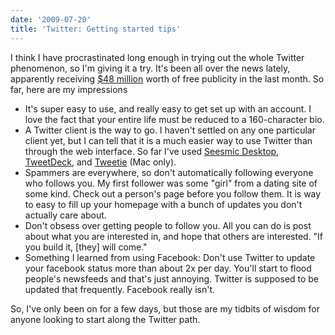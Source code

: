 ```yaml
---
date: '2009-07-20'
title: 'Twitter: Getting started tips'
---
```


I think I have procrastinated long enough in trying out the whole Twitter phenomenon, so I'm giving it a try. It's been all over the news lately, apparently receiving <a href="https://www.techcrunch.com/2009/07/20/media-loves-twitter-this-much-48-million-a-month-at-least/">$48 million</a> worth of free publicity in the last month. So far, here are my impressions
<ul>
<li>It's super easy to use, and really easy to get set up with an account. I love the fact that your entire life must be reduced to a 160-character bio.</li>
<li>A Twitter client is the way to go. I haven't settled on any one particular client yet, but I can tell that it is a much easier way to use Twitter than through the web interface. So far I've used <a href="https://seesmic.com/">Seesmic Desktop</a>, <a href="https://tweetdeck.com/beta/">TweetDeck</a>, and <a href="https://www.atebits.com/tweetie-mac/">Tweetie</a> (Mac only).</li>
<li>Spammers are everywhere, so don't automatically following everyone who follows you. My first follower was some "girl" from a dating site of some kind. Check out a person's page before you follow them. It is way to easy to fill up your homepage with a bunch of updates you don't actually care about.</li>
<li>Don't obsess over getting people to follow you. All you can do is post about what you are interested in, and hope that others are interested. "If you build it, [they] will come."</li>
<li>Something I learned from using Facebook: Don't use Twitter to update your facebook status more than about 2x per day. You'll start to flood people's newsfeeds and that's just annoying. Twitter is supposed to be updated that frequently. Facebook really isn't.</li>
</ul>
So, I've only been on for a few days, but those are my tidbits of wisdom for anyone looking to start along the Twitter path.
